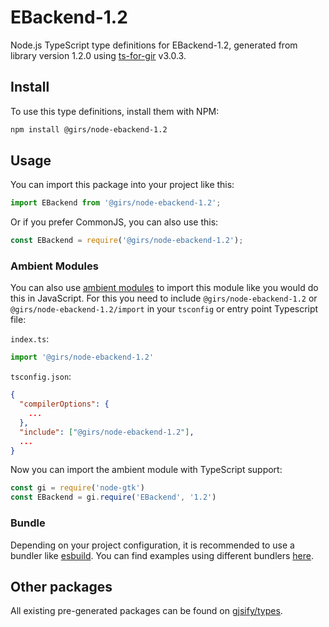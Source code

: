 
# EBackend-1.2

Node.js TypeScript type definitions for EBackend-1.2, generated from library version 1.2.0 using [ts-for-gir](https://github.com/gjsify/ts-for-gir) v3.0.3.


## Install

To use this type definitions, install them with NPM:
```bash
npm install @girs/node-ebackend-1.2
```

## Usage

You can import this package into your project like this:
```ts
import EBackend from '@girs/node-ebackend-1.2';
```

Or if you prefer CommonJS, you can also use this:
```ts
const EBackend = require('@girs/node-ebackend-1.2');
```

### Ambient Modules

You can also use [ambient modules](https://github.com/gjsify/ts-for-gir/tree/main/packages/cli#ambient-modules) to import this module like you would do this in JavaScript.
For this you need to include `@girs/node-ebackend-1.2` or `@girs/node-ebackend-1.2/import` in your `tsconfig` or entry point Typescript file:

`index.ts`:
```ts
import '@girs/node-ebackend-1.2'
```

`tsconfig.json`:
```json
{
  "compilerOptions": {
    ...
  },
  "include": ["@girs/node-ebackend-1.2"],
  ...
}
```

Now you can import the ambient module with TypeScript support: 

```ts
const gi = require('node-gtk')
const EBackend = gi.require('EBackend', '1.2')
```


### Bundle

Depending on your project configuration, it is recommended to use a bundler like [esbuild](https://esbuild.github.io/). You can find examples using different bundlers [here](https://github.com/gjsify/ts-for-gir/tree/main/examples).

## Other packages

All existing pre-generated packages can be found on [gjsify/types](https://github.com/gjsify/types).

